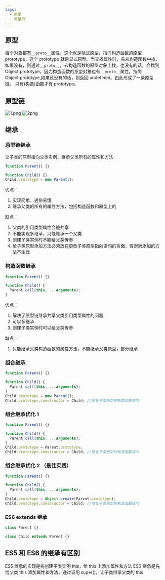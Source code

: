 ```yaml
---
tags:
  - 原型
  - 原型链
---
```


## 原型

每个对象都有`__proto__`属性，这个就是隐式原型，指向构造函数的原型 prototype，这个 prototype 就是显式原型。当查找属性时，先从构造函数中找，如果没有，则通过`__proto__`，去构造函数的原型对象上找，也没有的话，会找到 Object.prototype，因为构造函数的原型对象也有`__proto__`属性，指向 Object.prototype,如果还没有的话，则返回 undefined。由此形成了一条原型链。
只有(构造)函数才有 prototype。

## 原型链

![1.png](@public/img/JS/1.png)
![2png](@public/img/JS/2.png)

## 继承

### 原型链继承

让子类的原型指向父类实例，继承父类所有的属性和方法

```js
function Parent() {}

function Child() {}
Child.prototype = new Parent();
```

优点：

1. 实现简单，通俗易懂
2. 继承父类的所有的属性方法，包括构造函数和原型上的

缺点：

1. 父类的引用类型属性会被共享
2. 不能实现多继承，只能继承一个父类
3. 创建子类实例时不能给父类传参
4. 给子类原型添加方法必须放在更改子类原型指向语句的后面，否则新添加的方法不生效

### 构造函数继承

```js
function Parent() {}

function Child() {
  Parent.call(this, ...arguments);
}
```

优点：

1. 解决了原型链继承共享父类引用类型属性的问题
2. 可以多继承
3. 创建子类实例时可以给父类传参

缺点：

1. 只能继承父类构造函数的属性方法，不能继承父类原型，部分继承

### 组合继承

```js
function Parent() {}

function Child() {
  Parent.call(this, ...arguments);
}
Child.prototype = new Parent();
Child.prototype.constructor = Child; //修复子类原型的构造函数指向
```

### 组合继承优化 1

```js
function Parent() {}

function Child() {
  Parent.call(this, ...arguments);
}
Child.prototype = Parent.prototype;
Child.prototype.constructor = Child; //修复子类原型的构造函数指向
```

### 组合继承优化 2 （最佳实践）

```js
function Parent() {}

function Child() {
  Parent.call(this, ...arguments);
}
Child.prototype = Object.create(Parent.prototype);
Child.prototype.constructor = Child; //修复子类原型的构造函数指向
```

### ES6 extends 继承

```js
class Parent {}

class Child extends Parent {}
```

## ES5 和 ES6 的继承有区别

ES5 继承的实现是先创建子类实例 this，给 this 上添加属性和方法
ES6 继承是先给父类 this 添加属性和方法，通过调用 super()，让子类继承父类的 this
